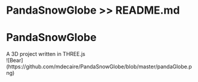 # PandaSnowGlobe >> README.md

<h1> PandaSnowGlobe</h1>
A 3D project written in THREE.js
<br>![Bear](https://github.com/mdecaire/PandaSnowGlobe/blob/master/pandaGlobe.png)
